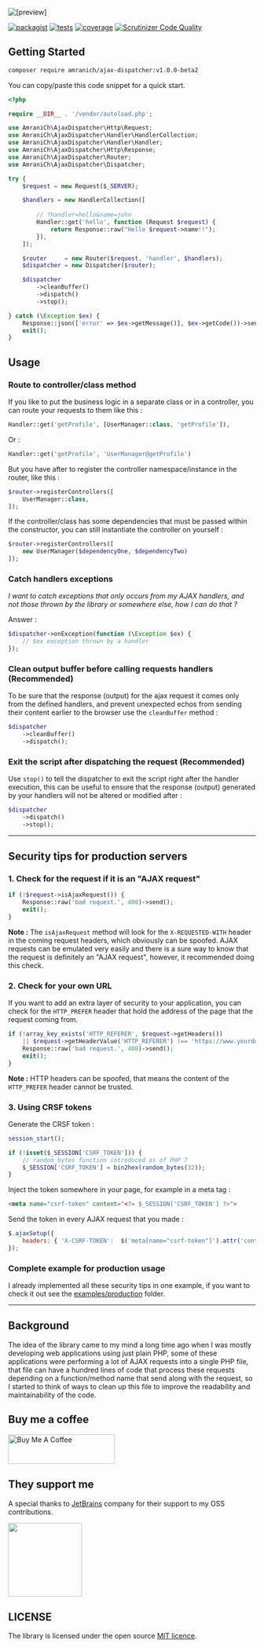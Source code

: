 ![[preview]](https://socialify.git.ci/AmraniCh/ajax-dispatcher/image?description=1&descriptionEditable=Handle%20AJAX%20requests%20and%20send%20them%20to%20an%20appropriate%20handler.%20Also%20provides%20helper%20classes%20to%20simulate%20HTTP%20requests%20and%20responses.&font=Raleway&owner=1&pattern=Charlie%20Brown&theme=Light)

[![packagist](https://img.shields.io/packagist/v/AmraniCh/ajax-dispatcher?include_prereleases)](https://packagist.org/packages/amranich/ajax-dispatcher)
[![tests](https://github.com/AmraniCh/ajax-dispatcher/actions/workflows/tests.yml/badge.svg)](https://github.com/AmraniCh/ajax-dispatcher/actions/workflows/tests.yml)
[![coverage](https://img.shields.io/codecov/c/github/AmraniCh/ajax-dispatcher-clone?token=1N5E5MNV8M)](https://app.codecov.io/gh/AmraniCh/ajax-dispatcher)
[![Scrutinizer Code Quality](https://scrutinizer-ci.com/g/AmraniCh/ajax-dispatcher/badges/quality-score.png?b=master)](https://scrutinizer-ci.com/g/AmraniCh/ajax-dispatcher/?branch=master)


## Getting Started

```bash
composer require amranich/ajax-dispatcher:v1.0.0-beta2
```

You can copy/paste this code snippet for a quick start.

```php
<?php

require __DIR__ . '/vendor/autoload.php';

use AmraniCh\AjaxDispatcher\Http\Request;
use AmraniCh\AjaxDispatcher\Handler\HandlerCollection;
use AmraniCh\AjaxDispatcher\Handler\Handler;
use AmraniCh\AjaxDispatcher\Http\Response;
use AmraniCh\AjaxDispatcher\Router;
use AmraniCh\AjaxDispatcher\Dispatcher;

try {
    $request = new Request($_SERVER);

    $handlers = new HandlerCollection([
        
        // ?handler=hello&name=john
        Handler::get('hello', function (Request $request) {
            return Response::raw("Hello $request->name!!");
        }),
    ]);

    $router     = new Router($request, 'handler', $handlers);
    $dispatcher = new Dispatcher($router);

    $dispatcher
        ->cleanBuffer()
        ->dispatch()
        ->stop();

} catch (\Exception $ex) {
    Response::json(['error' => $ex->getMessage()], $ex->getCode())->send();
    exit();
}
```

## Usage

### Route to controller/class method

If you like to put the business logic in a separate class or in a controller, you can route your requests to them like this :

```php
Handler::get('getProfile', [UserManager::class, 'getProfile']),
```

Or :

```php
Handler::get('getProfile', 'UserManager@getProfile')
```

But you have after to register the controller namespace/instance in the router, like this :

```php
$router->registerControllers([
    UserManager::class,
]);
```

If the controller/class has some dependencies that must be passed within the constructor, you can still instantiate the
controller on yourself :

```php
$router->registerControllers([
    new UserManager($dependencyOne, $dependencyTwo)
]);
```

### Catch handlers exceptions

*I want to catch exceptions that only occurs from my AJAX handlers, and not those thrown by the library or somewhere else, how I can
do that ?*

Answer :

```php
$dispatcher->onException(function (\Exception $ex) {
    // $ex exception thrown by a handler
});
```

### Clean output buffer before calling requests handlers (Recommended)

To be sure that the response (output) for the ajax request it comes only from the defined handlers, and prevent
unexpected echos from sending their content earlier to the browser use the `cleanBuffer` method :

```php
$dispatcher
    ->cleanBuffer()
    ->dispatch();
```

### Exit the script after dispatching the request (Recommended)

Use `stop()` to tell the dispatcher to exit the script right after the handler execution, this can be useful to ensure that the response (output)
generated by your handlers will not be altered or modified after :

```php
$dispatcher
    ->dispatch()
    ->stop();
```

<hr>

## Security tips for production servers

### 1. Check for the request if it is an "AJAX request"

```php
if (!$request->isAjaxRequest()) {
    Response::raw('bad request.', 400)->send();
    exit();
}
```

**Note :** The `isAjaxRequest` method will look for the `X-REQUESTED-WITH` header in the coming request headers, which
obviously can be spoofed. AJAX requests can be emulated very easily and there is a sure way to know that the request is
definitely an "AJAX request", however, it recommended doing this check.

### 2. Check for your own URL

If you want to add an extra layer of security to your application, you can check for the `HTTP_PREFER` header that hold
the address of the page that the request coming from.

```php
if (!array_key_exists('HTTP_REFERER', $request->getHeaders())
    || $request->getHeaderValue('HTTP_REFERER') !== 'https://www.yourdomain.com') {
    Response::raw('bad request.', 400)->send();
    exit();
}
```

**Note :** HTTP headers can be spoofed, that means the content of the `HTTP_PREFER` header cannot be trusted.

### 3. Using CRSF tokens

Generate the CRSF token :

```php
session_start();

if (!isset($_SESSION['CSRF_TOKEN'])) {
    // random_bytes function introduced as of PHP 7
    $_SESSION['CSRF_TOKEN'] = bin2hex(random_bytes(32));
}
```

Inject the token somewhere in your page, for example in a meta tag :

```html
<meta name="csrf-token" content="<?= $_SESSION['CSRF_TOKEN'] ?>">
```

Send the token in every AJAX request that you made :

```javascript
$.ajaxSetup({
    headers: { 'X-CSRF-TOKEN':  $('meta[name="csrf-token"]').attr('content') },
});
```

### Complete example for production usage

I already implemented all these security tips in one example, if you want to check it out see the [examples/production](examples/production) folder.

<hr>

## Background

The idea of the library came to my mind a long time ago when I was mostly developing web applications using just plain
PHP, some of these applications were performing a lot of AJAX requests into a single PHP file, that file can have a hundred
lines of code that process these requests depending on a function/method name that send along with the request,
so I started to think of ways to clean up this file to improve the readability and maintainability of the code.

## Buy me a coffee

<a href="https://www.buymeacoffee.com/AmraniCh" target="_blank"><img src="https://cdn.buymeacoffee.com/buttons/v2/default-yellow.png" alt="Buy Me A Coffee" style="height: 60px !important;width: 217px !important;" ></a>

## They support me

A special thanks to [JetBrains](https://www.jetbrains.com) company for their support to my OSS contributions.

<img width="150px" src="https://resources.jetbrains.com/storage/products/company/brand/logos/jb_square.png"/>


## LICENSE

The library is licensed under the open
source [MIT licence](https://github.com/AmraniCh/ajax-dispatcher/blob/master/LICENSE).
